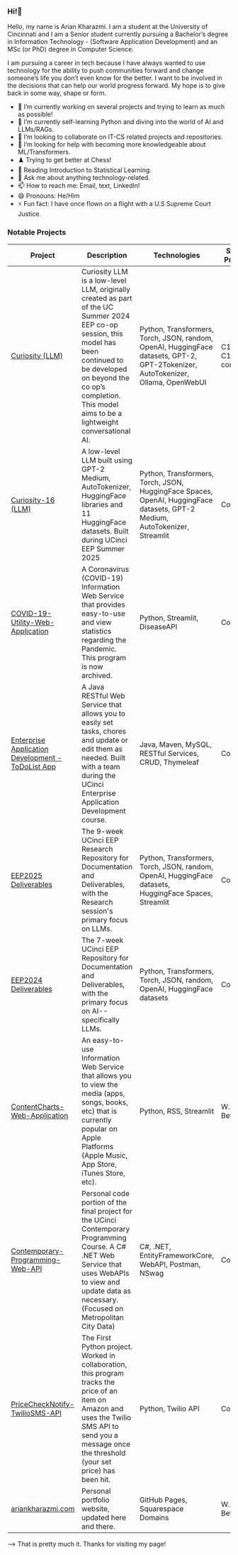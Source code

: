 ### Hi!👋
<p align="center">
<a href="https://github.com/ariankharazmi">
</a>
<a href="https://ariankharazmi.org/">
 <a href="https://ariankharazmi.com/">
</a>
 
Hello, my name is Arian Kharazmi. 
I am a student at the University of Cincinnati and I am a Senior student currently pursuing a Bachelor’s degree in Information Technology - (Software Application Development) and an MSc (or PhD) degree in Computer Science.

I am pursuing a career in tech because I have always wanted to use technology for the ability to push communities forward
and change someone’s life you don’t even know for the better. 
I want to be involved in the decisions that can help our world progress forward. 
My hope is to give back in some way, shape or form.

- 🔭 I’m currently working on several projects and trying to learn as much as possible!
- 🌱 I’m currently self-learning Python and diving into the world of AI and LLMs/RAGs.
- 👯 I’m looking to collaborate on IT-CS related projects and repositories.
- 🤔 I’m looking for help with becoming more knowledgeable about ML/Transformers.
- ♟️ Trying to get better at Chess!
- 📖 Reading Introduction to Statistical Learning.
- 💬 Ask me about anything technology-related.
- 📫 How to reach me: Email, text, LinkedIn!
- 😄 Pronouns: He/Him
- ⚡ Fun fact: I have once flown on a flight with a U.S Supreme Court Justice.

</td><td>
  
### Notable Projects
  
|Project|Description|Technologies|State of Progress|Year|
|--|--|--|---|---|
| [Curiosity (LLM)](https://github.com/ariankharazmi/curiosity-llm) | Curiosity LLM is a low-level LLM, originally created as part of the UC Summer 2024 EEP co-op session, this model has been continued to be developed on beyond the co op’s completion. This model aims to be a lightweight conversational AI. | Python, Transformers, Torch, JSON, random, OpenAI, HuggingFace datasets, GPT-2, GPT-2Tokenizer, AutoTokenizer, Ollama, OpenWebUI | C16, C15, C14 are completed. | Summer 2024 - Summer 2025 |
| [Curiosity-16 (LLM)](https://github.com/ariankharazmi/curiosity-16-llm) | A low-level LLM built using GPT-2 Medium, AutoTokenizer, HuggingFace libraries and 11 HuggingFace datasets. Built during UCinci EEP Summer 2025 | Python, Transformers, Torch, JSON, HuggingFace Spaces, OpenAI, HuggingFace datasets, GPT-2 Medium, AutoTokenizer, Streamlit | Completed | Summer 2025 |
| [COVID-19-Utility-Web-Application](https://github.com/ariankharazmi/COVID-19-Utility-Web-Application) | A Coronavirus (COVID-19) Information Web Service that provides easy-to-use and view statistics regarding the Pandemic. This program is now archived. | Python, Streamlit, DiseaseAPI | Completed | 2022 - 2023 |
| [Enterprise Application Development - ToDoList App](https://github.com/ariankharazmi/IT4045C-FinalProject-ToDoListApp) | A Java RESTful Web Service that allows you to easily set tasks, chores and update or edit them as needed. Built with a team during the UCinci Enterprise Application Development course. | Java, Maven, MySQL, RESTful Services, CRUD, Thymeleaf | Completed| Spring 2024 |
| [EEP2025 Deliverables](https://github.com/ariankharazmi/EEP25Deliverables) | The 9-week UCinci EEP Research Repository for Documentation and Deliverables, with the Research session's primary focus on LLMs. | Python, Transformers, Torch, JSON, random, OpenAI, HuggingFace datasets, HuggingFace Spaces, Streamlit | Completed | Summer 2025 |
| [EEP2024 Deliverables](https://github.com/ariankharazmi/EEP24Deliverables) | The 7-week UCinci EEP Repository for Documentation and Deliverables, with the primary focus on AI--specifically LLMs. | Python, Transformers, Torch, JSON, random, OpenAI, HuggingFace datasets | Completed | Summer 2024 |
| [ContentCharts-Web-Application](https://github.com/ariankharazmi/ContentCharts-Web-Application) | An easy-to-use Information Web Service that allows you to view the media (apps, songs, books, etc) that is currently popular on Apple Platforms (Apple Music, App Store, iTunes Store, etc). | Python, RSS, Streamlit | W.I.P - Beta | 2022-2023 |
| [Contemporary-Programming-Web-API](https://github.com/ariankharazmi/IT3045C_Final) | Personal code portion of the final project for the UCinci Contemporary Programming Course. A C# .NET Web Service that uses WebAPIs to view and update data as necessary. (Focused on Metropolitan City Data) | C#, .NET, EntityFrameworkCore, WebAPI, Postman, NSwag | Completed | Fall 2023 |
| [PriceCheckNotify-TwilioSMS-API](https://github.com/ariankharazmi/PriceCheckNotify-TwilioSMS-API) | The First Python project. Worked in collaboration, this program tracks the price of an item on Amazon and uses the Twilio SMS API to send you a message once the threshold (your set price) has been hit. | Python, Twilio API | Completed | Summer 2022 |
| [ariankharazmi.com](https://github.com/ariankharazmi/ariankharazmi.org) | Personal portfolio website, updated here and there. | GitHub Pages, Squarespace Domains | W.I.P - Beta | 2022 - Present |
</td></tr> </table>

--> That is pretty much it. Thanks for visiting my page!


